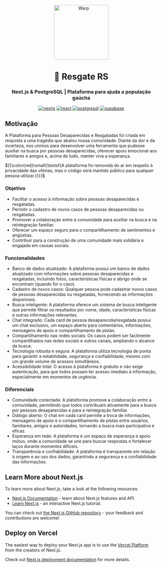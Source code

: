 <!-- markdownlint-configure-file {
  "MD013": {
    "code_blocks": false,
    "tables": false
  },
  "MD033": false,
  "MD041": false
} -->

<div align="center">
  

<img src="https://upload.wikimedia.org/wikipedia/commons/a/a8/Flag_map_of_Rio_Grande_Do_Sul.png" width="180" alt="Warp" />

# 🛟 Resgate RS

### Next.js & PostgreSQL | Plataforma para ajuda a população gaúcha

[![nextjs][nextjs-badge]][nextjs]
[![react][react-badge]][react]
[![postgresql][postgresql-badge]][postgresql]
[![supabase][supabase-badge]][supabase]

</div>

## Motivação

A Plataforma para Pessoas Desaparecidas e Resgatadas foi criada em resposta a uma tragédia que abalou nossa comunidade. Diante da dor e da incerteza, nos unimos para desenvolver uma ferramenta que pudesse auxiliar na busca por pessoas desaparecidas, oferecer apoio emocional aos familiares e amigos e, acima de tudo, manter viva a esperança.

${{\color{red}\small{\textsf{A plataforma foi removida do ar em respeito à privacidade das vítimas, mas o código será mantido público para qualquer pessoa utilizar.\}}}}\$

### Objetivo

- Facilitar o acesso à informação sobre pessoas desaparecidas e resgatadas.
- Permitir o cadastro de novos casos de pessoas desaparecidas ou resgatadas.
- Promover a colaboração entre a comunidade para auxiliar na busca e na reintegração familiar.
- Oferecer um espaço seguro para o compartilhamento de sentimentos e angústias.
- Contribuir para a construção de uma comunidade mais solidária e engajada em causas sociais.

### Funcionalidades

- Banco de dados atualizado: A plataforma possui um banco de dados atualizado com informações sobre pessoas desaparecidas e resgatadas, incluindo fotos, características físicas e abrigo onde se encontram (quando for o caso).
- Cadastro de novos casos: Qualquer pessoa pode cadastrar novos casos de pessoas desaparecidas ou resgatadas, fornecendo as informações disponíveis.
- Busca inteligente: A plataforma oferece um sistema de busca inteligente que permite filtrar os resultados por nome, idade, características físicas e outras informações relevantes.
- Chat integrado: Cada card de pessoa desaparecida/resgatada possui um chat exclusivo, um espaço aberto para comentários, informações, mensagens de apoio e compartilhamento de pistas.
- Compartilhamento nas redes sociais: Os casos podem ser facilmente compartilhados nas redes sociais e outros canais, ampliando o alcance da busca.
- Tecnologia robusta e segura: A plataforma utiliza tecnologia de ponta para garantir a estabilidade, segurança e confiabilidade, mesmo com um grande volume de acessos simultâneos.
- Acessibilidade total: O acesso à plataforma é gratuito e não exige autenticação, para que todos possam ter acesso imediato à informação, especialmente em momentos de urgência.

### Diferenciais

- Comunidade conectada: A plataforma promove a colaboração entre a comunidade, permitindo que todos contribuam ativamente para a busca por pessoas desaparecidas e para a reintegração familiar.
- Diálogo aberto: O chat em cada card permite a troca de informações, mensagens de apoio e o compartilhamento de pistas entre usuários, familiares, amigos e autoridades, tornando a busca mais participativa e eficaz.
- Esperança em rede: A plataforma é um espaço de esperança e apoio mútuo, onde a comunidade se une para buscar respostas e fortalecer laços durante momentos difíceis.
- Transparência e confiabilidade: A plataforma é transparente em relação à origem e ao uso dos dados, garantindo a segurança e a confiabilidade das informações.

## Learn More about Next.js

To learn more about Next.js, take a look at the following resources:

- [Next.js Documentation](https://nextjs.org/docs) - learn about Next.js features and API.
- [Learn Next.js](https://nextjs.org/learn) - an interactive Next.js tutorial.

You can check out [the Next.js GitHub repository](https://github.com/vercel/next.js/) - your feedback and contributions are welcome!

## Deploy on Vercel

The easiest way to deploy your Next.js app is to use the [Vercel Platform](https://vercel.com/new?utm_medium=default-template&filter=next.js&utm_source=create-next-app&utm_campaign=create-next-app-readme) from the creators of Next.js.

Check out [Next.js deployment documentation](https://nextjs.org/docs/deployment) for more details.

[supabase]: https://supabase.com/
[supabase-badge]: https://shields.io/badge/supabase-black?logo=supabase&style=for-the-badge
[nextjs]: https://nextjs.org/
[nextjs-badge]: https://img.shields.io/badge/Next-black?style=for-the-badge&logo=next.js&logoColor=white
[react]: https://react.dev/
[react-badge]: https://img.shields.io/badge/react-%2320232a.svg?style=for-the-badge&logo=react&logoColor=%2361DAFB
[postgresql]: https://www.postgresql.org/
[postgresql-badge]: https://img.shields.io/badge/postgresql-4169e1?style=for-the-badge&logo=postgresql&logoColor=white
